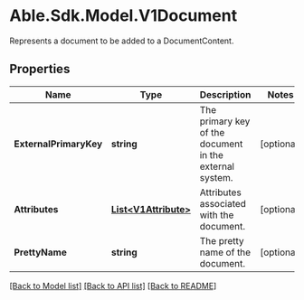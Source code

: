 # Able.Sdk.Model.V1Document
Represents a document to be added to a DocumentContent.
## Properties

Name | Type | Description | Notes
------------ | ------------- | ------------- | -------------
**ExternalPrimaryKey** | **string** | The primary key of the document in the external system. | [optional] 
**Attributes** | [**List&lt;V1Attribute&gt;**](V1Attribute.md) | Attributes associated with the document. | [optional] 
**PrettyName** | **string** | The pretty name of the document. | [optional] 

[[Back to Model list]](../README.md#documentation-for-models) [[Back to API list]](../README.md#documentation-for-api-endpoints) [[Back to README]](../README.md)

